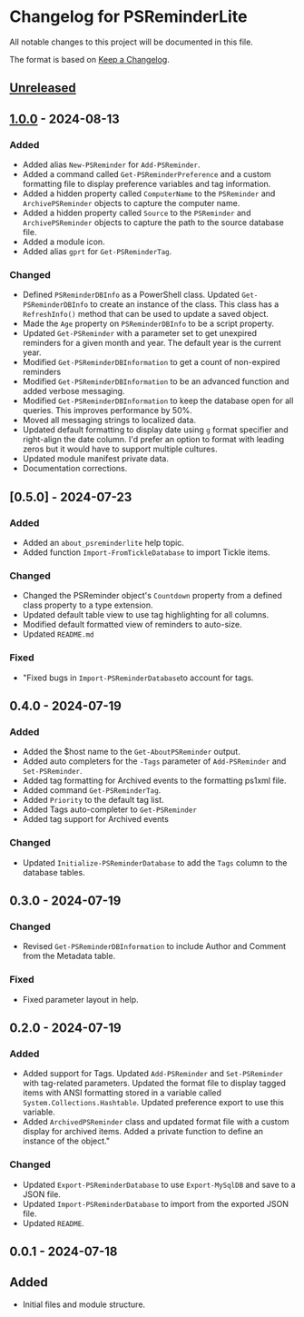 # Changelog for PSReminderLite

All notable changes to this project will be documented in this file.

The format is based on [Keep a Changelog](https://keepachangelog.com/en/1.0.0/).

## [Unreleased]

## [1.0.0] - 2024-08-13

### Added

- Added alias `New-PSReminder` for `Add-PSReminder`.
- Added a command called `Get-PSReminderPreference` and a custom formatting file to display preference variables and tag information.
- Added a hidden property called `ComputerName` to the `PSReminder` and `ArchivePSReminder` objects to capture the computer name.
- Added a hidden property called `Source` to the `PSReminder` and `ArchivePSReminder` objects to capture the path to the source database file.
- Added a module icon.
- Added alias `gprt` for `Get-PSReminderTag`.

### Changed

- Defined `PSReminderDBInfo` as a PowerShell class. Updated `Get-PSReminderDBInfo` to create an instance of the class. This class has a `RefreshInfo()` method that can be used to update a saved object.
- Made the `Age` property on `PSReminderDBInfo` to be a script property.
- Updated `Get-PSReminder` with a parameter set to get unexpired reminders for a given month and year. The default year is the current year.
- Modified `Get-PSReminderDBInformation` to get a count of non-expired reminders
- Modified `Get-PSReminderDBInformation` to be an advanced function and added verbose messaging.
- Modified `Get-PSReminderDBInformation` to keep the database open for all queries. This improves performance by 50%.
- Moved all messaging strings to localized data.
- Updated default formatting to display date using `g` format specifier and right-align the date column. I'd prefer an option to format with leading zeros but it would have to support multiple cultures.
- Updated module manifest private data.
- Documentation corrections.

## [0.5.0] - 2024-07-23

### Added

- Added an `about_psreminderlite` help topic.
- Added function `Import-FromTickleDatabase` to import Tickle items.

### Changed

- Changed the PSReminder object's `Countdown` property from a defined class property to a type extension.
- Updated default table view to use tag highlighting for all columns.
- Modified default formatted view of reminders to auto-size.
- Updated `README.md`

### Fixed

- "Fixed bugs in `Import-PSReminderDatabase`to account for tags.

## 0.4.0 - 2024-07-19

### Added

- Added the $host name to the `Get-AboutPSReminder` output.
- Added auto completers for the `-Tags` parameter of `Add-PSReminder` and `Set-PSReminder`.
- Added tag formatting for Archived events to the formatting ps1xml file.
- Added command `Get-PSReminderTag`.
- Added `Priority` to the default tag list.
- Added Tags auto-completer to `Get-PSReminder`
- Added tag support for Archived events

### Changed

- Updated `Initialize-PSReminderDatabase` to add the `Tags` column to the database tables.

## 0.3.0 - 2024-07-19

### Changed

- Revised `Get-PSReminderDBInformation` to include Author and Comment from the Metadata table.

### Fixed

- Fixed parameter layout in help.

## 0.2.0 - 2024-07-19

### Added

- Added support for Tags. Updated `Add-PSReminder` and `Set-PSReminder` with tag-related parameters. Updated the format file to display tagged items with ANSI formatting stored in a variable called `System.Collections.Hashtable`. Updated preference export to use this variable.
- Added `ArchivedPSReminder` class and updated format file with a custom display for archived items. Added a private function to define an instance of the object."

### Changed

- Updated `Export-PSReminderDatabase` to use `Export-MySqlDB` and save to a JSON file.
- Updated `Import-PSReminderDatabase` to import from the exported JSON file.
- Updated `README`.

## 0.0.1 - 2024-07-18

## Added

- Initial files and module structure.

[Unreleased]: https://github.com/jdhitsolutions/PSReminderLite/compare/v1.0.0..HEAD
[1.0.0]: https://github.com/jdhitsolutions/PSReminderLite/compare/v0.5.0..v1.0.0
